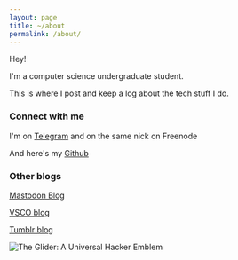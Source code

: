 ```yaml
---
layout: page
title: ~/about
permalink: /about/
---
```


Hey! &nbsp;

I'm a computer science undergraduate student. &nbsp;

This is where I post and keep a log about the tech stuff I do.


### Connect with me

I'm  on [Telegram](https://t.me/officialcjunior) and on the same nick on Freenode
&nbsp;

And here's my [Github](https://github.com/officialcjunior)

### Other blogs

[Mastodon Blog](https://oldbytes.space/@officialcjunior)

[VSCO blog](https://officialcjunior.vsco.co)

[Tumblr blog](https://blogdecjunior.tumblr.com)

![The Glider: A Universal Hacker Emblem](http://www.catb.org/hacker-emblem/glider.png)
